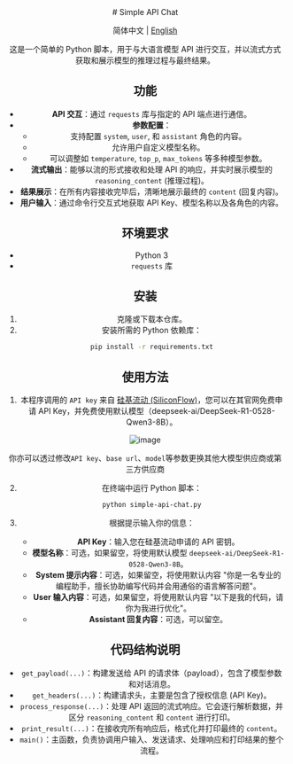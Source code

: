 <div align="center">
# Simple API Chat
<div>

<div align="center">
<p>简体中文 | <a href="README_EN.md">English</a></p>
</div>

这是一个简单的 Python 脚本，用于与大语言模型 API 进行交互，并以流式方式获取和展示模型的推理过程与最终结果。

## 功能

* **API 交互**：通过 `requests` 库与指定的 API 端点进行通信。
* **参数配置**：
    * 支持配置 `system`, `user`, 和 `assistant` 角色的内容。
    * 允许用户自定义模型名称。
    * 可以调整如 `temperature`, `top_p`, `max_tokens` 等多种模型参数。
* **流式输出**：能够以流的形式接收和处理 API 的响应，并实时展示模型的 `reasoning_content` (推理过程)。
* **结果展示**：在所有内容接收完毕后，清晰地展示最终的 `content` (回复内容)。
* **用户输入**：通过命令行交互式地获取 API Key、模型名称以及各角色的内容。

## 环境要求

* Python 3
* `requests` 库

## 安装

1.  克隆或下载本仓库。
2.  安装所需的 Python 依赖库：
    ```bash
    pip install -r requirements.txt
    ```

## 使用方法

1.  本程序调用的 `API key` 来自 [硅基流动 (SiliconFlow)](https://cloud.siliconflow.cn/i/hjshxbt8)，您可以在其官网免费申请 API Key，并免费使用默认模型（deepseek-ai/DeepSeek-R1-0528-Qwen3-8B）。

<div align="center">

![image](https://github.com/user-attachments/assets/d7b510f9-81cc-422f-9bef-392ce074bc2a)

</div>

   你亦可以透过修改`API key`、`base url`、`model`等参数更换其他大模型供应商或第三方供应商

2. 在终端中运行 Python 脚本：
    ```bash
    python simple-api-chat.py
    ```
    
3.  根据提示输入你的信息：
    * **API Key**：输入您在硅基流动申请的 API 密钥。
    * **模型名称**：可选，如果留空，将使用默认模型 `deepseek-ai/DeepSeek-R1-0528-Qwen3-8B`。
    * **System 提示内容**：可选，如果留空，将使用默认内容 "你是一名专业的编程助手，擅长协助编写代码并会用通俗的语言解答问题"。
    * **User 输入内容**：可选，如果留空，将使用默认内容 "以下是我的代码，请你为我进行优化"。
    * **Assistant 回复内容**：可选，可以留空。

## 代码结构说明

* `get_payload(...)`：构建发送给 API 的请求体（payload），包含了模型参数和对话消息。
* `get_headers(...)`：构建请求头，主要是包含了授权信息 (API Key)。
* `process_response(...)`：处理 API 返回的流式响应。它会逐行解析数据，并区分 `reasoning_content` 和 `content` 进行打印。
* `print_result(...)`：在接收完所有响应后，格式化并打印最终的 `content`。
* `main()`：主函数，负责协调用户输入、发送请求、处理响应和打印结果的整个流程。
